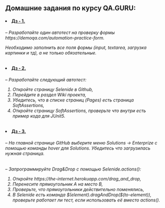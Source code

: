 <h2> Домашние задания по курсу QA.GURU:</h2>
<lu>
<h4><li><a href="https://github.com/VeberAL/QA.guruCourse/blob/main/src/test/java/PracticeFormTests.java">Дз - 1.</a></li></h4>
<h6>– Разработайте один автотест на проверку формы https://demoqa.com/automation-practice-form. 
  
  Необходимо заполнить все поля формы (input, textarea, загрузка картинки и тд), а не только обязательные.</h6>
  
<h4><li><a href="https://github.com/VeberAL/QA.guruCourse/blob/main/src/test/java/FindOnPageHomeWork.java">Дз - 2.</a></li></h4>
<h6>– Разработайте следующий автотест: 
 <ol>
  <li>Откройте страницу Selenide в Github,</li> 
  <li>Перейдите в раздел Wiki проекта,</li>
  <li>Убедитесь, что в списке страниц (Pages) есть страница SoftAssertions,</li>
  <li>Откройте страницу SoftAssertions, проверьте что внутри есть пример кода для JUnit5.</li></ol></h6>

<h4><li><a href="https://github.com/VeberAL/QA.guruCourse/blob/main/src/test/java/DragAndDropAndEnterpriseTest.java">Дз - 3.</a></li></h4>
<h6>– На главной странице GitHub выберите меню Solutions -> Enterprize с помощью команды hover для Solutions. Убедитесь что загрузилась нужная страница.</h6>
<h6>– Запрограммируйте Drag&Drop с помощью Selenide.actions(): 
 <ol>
  <li>Откройте https://the-internet.herokuapp.com/drag_and_drop,</li> 
  <li>Перенесите прямоугольник А на место В,</li>
  <li>Проверьте, что прямоугольники действительно поменялись,</li>
  <li>В Selenide есть команда $(element).dragAndDrop($(to-element)), проверьте работает ли тест, если использовать её вместо actions().</li></ol></h6>
